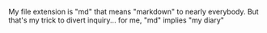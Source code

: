 My file extension is "md"
that means "markdown" to nearly everybody.
But that's my trick to divert inquiry...
for me, "md" implies "my diary"
